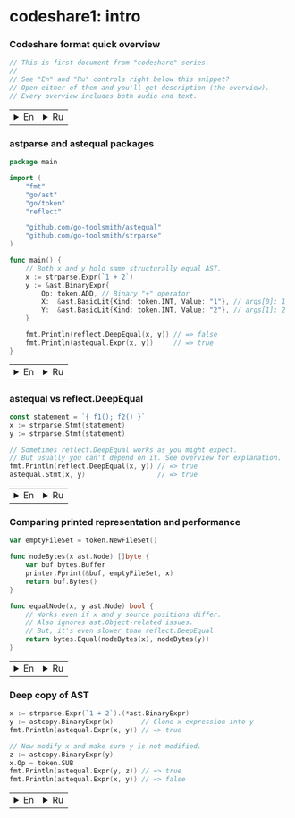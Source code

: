# codeshare1: intro

### Codeshare format quick overview

```go
// This is first document from "codeshare" series.
//
// See "En" and "Ru" controls right below this snippet?
// Open either of them and you'll get description (the overview).
// Every overview includes both audio and text.
```
<table><tr><td><details><summary>En</summary>
<p>All documents from this series are structured this way:
sequence of code snippets with associated overview texts,
which you are currently reading (or listening). There is also audio available
for most of these overviews. The advantage of audio recording
is an ability to concentrate your eyes on code while listening to explanation.</p>

<p>All code snippets contain comments that should make it possible
to interpret the message properly even without reading the overview notes.
This makes it possible to use these pages as a source of code recipes.</p>
</details></td><td><details><summary>Ru</summary>
<p>Все документы из этой серии структурированы следующим образом:
последовательность сниппетов кода, к каждому из которых прилагается
описание, которое вы в данный момент читаете (или слушаете).
К большинству таких описаний доступна аудио версия.
Преимущество аудиозаписи в том, что вы можете продолжать концентрировать
ваш взгляд на коде, воспринимая пояснения к нему через слух.</p>

<p>В коде содержатся комментарии, которые позволяют разобраться в нём
без использования пояснительных записей, что позволяет использовать
данные страницы как источник рецептов.</p>
</details></td></tr></table>

### astparse and astequal packages

```go
package main

import (
    "fmt"
    "go/ast"
    "go/token"
    "reflect"

    "github.com/go-toolsmith/astequal"
    "github.com/go-toolsmith/strparse"
)

func main() {
    // Both x and y hold same structurally equal AST.
    x := strparse.Expr(`1 + 2`)
    y := &ast.BinaryExpr{
        Op: token.ADD, // Binary "+" operator
        X:  &ast.BasicLit{Kind: token.INT, Value: "1"}, // args[0]: 1
        Y:  &ast.BasicLit{Kind: token.INT, Value: "2"}, // args[1]: 2
    }

    fmt.Println(reflect.DeepEqual(x, y)) // => false
    fmt.Println(astequal.Expr(x, y))     // => true
}
```
<table><tr><td><details><summary>En</summary>
<p>In this example we're using two packages from <a href="https://github.com/go-toolsmith">go-toolsmith</a>: <a href="https://github.com/go-toolsmith/strparse">strparse</a>
and <a href="https://github.com/go-toolsmith/astequal">astequal</a>.</p>

<p>strparse package makes it easier to create simple AST nodes.
Basically, it's a simple wrapper around parser.ParseExpr and parser.ParseFile from
go/parser package. Its especially useful for tests and examples.</p>

<p>astequal package defines AST node equallity operations.
Unlike reflect.DeepEqual, it does not compare source positions, which
leads to different results in the snippet above.</p>

<p>No all code snippets from this series are like this.
Most examples contain only minimal amount of code required to describe a single idea.</p>
</details></td><td><details><summary>Ru</summary>
<p>В этом примере используются два пакета из <a href="https://github.com/go-toolsmith">go-toolsmith</a>: <a href="https://github.com/go-toolsmith/strparse">strparse</a>
и <a href="https://github.com/go-toolsmith/astequal">astequal</a>.</p>

<p>Пакет strparse упрощает создание простых AST элементов и является простой обёрткой
вызовов parser.ParseExpr и parser.ParseFile из пакета go/parser. Особенно полезен для примеров и тестов.</p>

<p>Пакет astequal позволяет сравнивать два AST элемента на равенство.
В отличие от reflect.DeepEqual, он не сравнивает позиции, отсюда разный
результат сравнения, наблюдаемый в коде выше.</p>

<p>Не все примеры из этой серии выглядят таким образом.
Большая часть примеров кода содержит лишь минимально необходимые элементы для описания одной идеи.</p>
</details></td></tr></table>

### astequal vs reflect.DeepEqual

```go
const statement = `{ f1(); f2() }`
x := strparse.Stmt(statement)
y := strparse.Stmt(statement)

// Sometimes reflect.DeepEqual works as you might expect.
// But usually you can't depend on it. See overview for explanation.
fmt.Println(reflect.DeepEqual(x, y)) // => true
astequal.Stmt(x, y)                  // => true
```

<table><tr><td><details><summary>En</summary>
<p>reflect.DeepEqual will correctly work only for nodes that have identical attributes.
Usually, this property satisfied when comparing AST created from the very same source
and for artifically created nodes.</p>

<p>In addition to token.Pos, there is also an ast.Object that makes getting predictable results
from reflect.DeepEqual problematic. Newer programs usually rely on types.Object,
but parser does initialize ast.Ident.Obj with these objects nonetheless.
This leads to another class of "unequal" nodes.</p>

<p>Because of these reasons it's impossible to correctly compare two AST nodes
with reflect.DeepEqual for syntactical equallity.</p>

<p>astequal does just that, compares for syntacitcal equallity.
What has the same AST structure treated as identical.</p>
</details></td><td><details><summary>Ru</summary>
<p>reflect.DeepEqual будет корректно работать только для случаев, когда у двух деревьев
совпадают все атрибуты. Обычно, это свойство соблюдается при сравнении AST, созданных
из одинаковых исходников и для искуственно созданных элементов.</p>

<p>Кроме позиций token.Pos, предсказуемой работе reflect.DeepEqual мешают ast.Object.
В новых программах, обычно, используют types.Object, но парсер всё равно заполняет
ast.Ident.Obj этими объектами. Это приводит к другому классу "неодинаковых" узлов.</p>

<p>Из-за этих причин корректно сравнить два AST элемента на синтаксическое равенство
через reflect.DeepEqual невозможно.</p>

<p>astequal сравнивает именно на синтаксическое равенство.
То, что имеет одинаковую AST структуру, считается идентичным.</p>
</details></td></tr></table>

### Comparing printed representation and performance

```go
var emptyFileSet = token.NewFileSet()

func nodeBytes(x ast.Node) []byte {
    var buf bytes.Buffer
    printer.Fprint(&buf, emptyFileSet, x)
    return buf.Bytes()
}

func equalNode(x, y ast.Node) bool {
    // Works even if x and y source positions differ.
    // Also ignores ast.Object-related issues.
    // But, it's even slower than reflect.DeepEqual.
    return bytes.Equal(nodeBytes(x), nodeBytes(y))
}
```
<table><tr><td><details><summary>En</summary>
<p>Comparing nodes printed representations is a more correct way to
do syntactical equallity check. This method works, but it's not optimal from performance point of view.</p>

<pre>
BenchmarkEqualExpr/astequal.Expr-8      5000000    325 ns/op     0 B/op    0 allocs/op
BenchmarkEqualExpr/astequal.Node-8      5000000    408 ns/op     0 B/op    0 allocs/op
BenchmarkEqualExpr/reflect.DeepEqual-8   100000  18088 ns/op  5094 B/op   78 allocs/op
BenchmarkEqualExpr/printer.Fprint-8       30000  42740 ns/op  8320 B/op  364 allocs/op
</pre>

<p>100+ times improvement is usually good enough to consider alternatives.</p>
</details></td><td><details><summary>Ru</summary>
<p>Более корретным способом проверить на синтаксическое равенство является сравнение
печатаемого представления элементов. Этот подход работает, но не является оптимальным с точки зрения производительности.</p>

<pre>
BenchmarkEqualExpr/astequal.Expr-8      5000000    325 ns/op     0 B/op    0 allocs/op
BenchmarkEqualExpr/astequal.Node-8      5000000    408 ns/op     0 B/op    0 allocs/op
BenchmarkEqualExpr/reflect.DeepEqual-8   100000  18088 ns/op  5094 B/op   78 allocs/op
BenchmarkEqualExpr/printer.Fprint-8       30000  42740 ns/op  8320 B/op  364 allocs/op
</pre>

<p>Разница более чем в 100 раз обычно является достаточной для рассмотрения альтернативы.</p>
</details></td></tr></table>

### Deep copy of AST

```go
x := strparse.Expr(`1 + 2`).(*ast.BinaryExpr)
y := astcopy.BinaryExpr(x)       // Clone x expression into y
fmt.Println(astequal.Expr(x, y)) // => true

// Now modify x and make sure y is not modified.
z := astcopy.BinaryExpr(y)
x.Op = token.SUB
fmt.Println(astequal.Expr(y, z)) // => true
fmt.Println(astequal.Expr(x, y)) // => false
```
<table><tr><td><details><summary>En</summary>
<p><a href="https://github.com/go-toolsmith/astcopy">astcopy</a> is another simple yet useful package.
It allows you to perform ast.Node deep copy with a single call.</p>

<p>You may want to clone AST when you need to get modified object without mutating original tree.</p>

<p>astcopy does copy associated comments, but ignores ast.Object elements.
In cause your tool needs to copy these objects, please, tell us about it in <a href="">issue#1</a></p>
</details></td><td><details><summary>Ru</summary>
<p>Ещё одним простым и полезным пакетом является <a href="https://github.com/go-toolsmith/astcopy">astcopy</a>.
С его помощью можно копировать любой ast.Node.</p>

<p>Клонировать деревья может быть полезно при желании получить модифицированный объект,
не затрагивая при этом исходное дерево.</p>

<p>astcopy копирует ассоциированные комментарии, но игнорирует ast.Object элементы.
В случае, если в ваших задачах требуется копирование этих объектов,
расскажите нам об этом в <a href="">issue#1</a></p>
</details></td></tr></table>